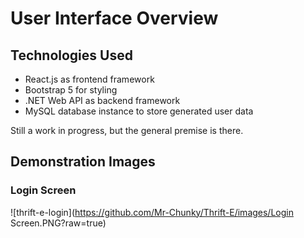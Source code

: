 # User Interface Overview

## Technologies Used

- React.js as frontend framework
- Bootstrap 5 for styling
- .NET Web API as backend framework
- MySQL database instance to store generated user data

Still a work in progress, but the general premise is there.

## Demonstration Images
### Login Screen
![thrift-e-login](https://github.com/Mr-Chunky/Thrift-E/images/Login Screen.PNG?raw=true)
